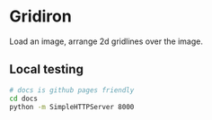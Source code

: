# Gridiron

Load an image, arrange 2d gridlines over the image.

## Local testing

```bash
# docs is github pages friendly
cd docs
python -m SimpleHTTPServer 8000
```
